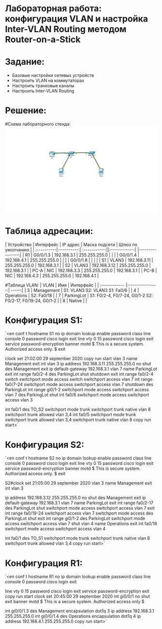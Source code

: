 # Лабораторная работа: конфигурация VLAN и настройка Inter-VLAN Routing методом Router-on-a-Stick
# Задание:
- Базовые настройки сетевых устройств
- Настроить VLAN на коммутаторах
- Настроить транковые каналы
- Настроить Inter-VLAN Routing

 # Решение:
 
 #Схема лабораторного стенда:
![](https://github.com/dmitriyklimenkov/LAB1-VLAN/blob/main/%D0%A1%D1%85%D0%B5%D0%BC%D0%B0%20%D0%BB%D0%B0%D0%B1%D0%BE%D1%80%D0%B0%D1%82%D0%BE%D1%80%D0%BD%D0%BE%D0%B3%D0%BE%20%D1%81%D1%82%D0%B5%D0%BD%D0%B4%D0%B0%20VLAN.png)
 
# Таблица адресации:
| Устройство | Интерфейс  |   IP адрес   | Маска подсети | Шлюз по умолчанию |
| :----------|:----------:| :-----------:||:------------:| |----------------:|
| R1         | G0/0/1.3   | 192.168.3.1  | 255.255.255.0 |                   |
|            | G0/0/1.4   | 192.168.4.1  | 255.255.255.0 |                   | 
|            | G0/0/1.8   |              |               |                   | 
| S1         | VLAN3      | 192.168.3.11 | 255.255.255.0 | 192.168.3.1       |
| S2         | VLAN3      | 192.168.3.12 | 255.255.255.0 | 192.168.3.1       |
| PC-A       | NIC        | 192.168.3.3  | 255.255.255.0 | 192.168.3.1       |
| PC-B       | NIC        | 192.168.4.3  | 255.255.255.0 | 192.168.4.1       |

#Таблица VLAN:
|     VLAN      | Имя | Интерфейс |
| :------------ |:---------------:| -----:|
| 3      | Management        | S1: VLAN3 S2: VLAN3 S1: Fa0/6 |
| 4      | Operations        | S2: Fa0/18 |
| 7      | ParkingLot        | S1: F0/2-4, F0/7-24, G0/1-2 S2: F0/2-17, F0/19-24, G0/1-2 |
| 8      | Native            |               |


 # Конфигурация S1:
 `<en
conf t
 hostname S1
 no ip domain lookup
 enable password class
 line console 0
 password cisco
 login
 exit
 line vty 0 15
 password cisco
 login
 exit
 service password-encryption 
 banner motd $ This is a secure system. Authorized access only. $
 exit

 clock set 21:02:00 29 september 2020
 copy run start
 vlan 3
 name Management
 exit
 int vlan 3
 ip address 192.168.3.11 255.255.255.0
 no shut
 des Management
 exit
 ip default-gateway 192.168.3.1
 vlan 7
 name ParkingLot
 exit
 int range fa0/2-4
 des ParkingLot
 shut
 shutdown 
 exit
 int range fa0/2-4
 switch
 switchport mode access
 switch
 switchport access vlan 7
 int range fa0/7-24
 switchport mode access
 switchport access vlan 7
 shutdown
 des ParkingLot
 int range gi0/1-2
 switchport mode access
 switchport access vlan 7
 des ParkingLot
 shut
 int fa0/6
 switchport mode access
 switchport access vlan 3

 int fa0/1
 des TO_S2
 switchport mode trunk
 switchport trunk native vlan 8
 switchport trunk allowed vlan 3,4
 int fa0/5
 switchport mode trunk
 switchport trunk allowed vlan 3,4
 switchport trunk native vlan 8
 copy run start>`
 
 # Конфигурация S2:
 `<en
conf t
 hostname S2
 no ip domain lookup
 enable password class
 line console 0
 password cisco
 login
 exit
 line vty 0 15
 password cisco
 login
 exit
 service password-encryption 
 banner motd $ This is secure system. Authorized access only. $
 exit 

 S2#clock set 21:05:00 29 september 2020
 vlan 3
 name Management
 exit
 int vlan 3
 

 ip address 192.168.3.12 255.255.255.0
 no shut
 des Management
 exit
 ip default-gateway 192.168.3.1
 vlan 7
 name ParkingLot
 exit
 int range fa0/2-17
 des ParkingLot
 shut
 switchport mode access
 switchport access vlan 7
 exit
 int range fa0/19-24
 switchport access vlan 7
 switchport mode access
 des ParkingLot
 shut
 exit
 int range gi0/1-2
 des ParkingLot
 switchport mode access
 switchport access vlan 7
 shut
 vlan 4
 name Operations
 exit
 int fa0/18
 switchport mode access
 switchport access vlan 4

 int fa0/1
 des TO_S1
 switchport mode trunk
 switchport trunk native vlan 8
 switchport trunk allowed vlan 3,4
 copy run start>`
 
 # Конфигурация R1:
 `<en
conf t
 hostname R1
 no ip domain lookup
 enable password class
 line console 0
 password cisco
 login
 exit

 line vty 0 15
 password cisco
 login
 exit
 service password-encryption
 exit
 copy run start
 clock set 20:45:00 29 september 2020
 int gi0/0/1
 no shut
 exit
 banner motd $ This is a secure system. Authorized access only $
 
 int gi0/0/1.3
 des Management
 encapsulation dot1q 3
 ip address 192.168.3.1 255.255.255.0
 int gi0/0/1.4
 des Operations
 encapsulation dot1q 4
 ip address 192.168.4.1 255.255.255.0
 copy run start>` 
 
 
 
